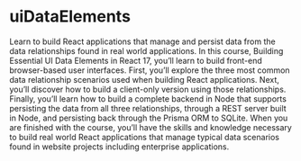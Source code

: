 ﻿# uiDataElements

Learn to build React applications that manage and persist data from the data relationships found in real world applications. In this course, Building Essential UI Data Elements in React 17, you’ll learn to build front-end browser-based user interfaces. First, you’ll explore the three most common data relationship scenarios used when building React applications. Next, you’ll discover how to build a client-only version using those relationships. Finally, you’ll learn how to build a complete backend in Node that supports persisting the data from all three relationships, through a REST server built in Node, and persisting back through the Prisma ORM to SQLite. When you are finished with the course, you’ll have the skills and knowledge necessary to build real world React applications that manage typical data scenarios found in website projects including enterprise applications.
